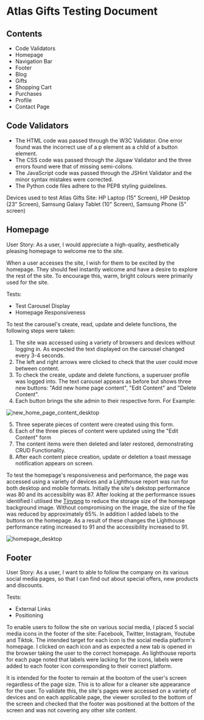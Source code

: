 # Atlas Gifts Testing Document

## Contents
* Code Validators
* Homepage
* Navigation Bar
* Footer
* Blog
* Gifts
* Shopping Cart
* Purchases
* Profile
* Contact Page

## Code Validators
* The HTML code was passed through the W3C Validator. One error found was the incorrect use of a p element as a child of a button element.
* The CSS code was passed through the Jigsaw Validator and the three errors found were that of missing semi-colons.
* The JavaScript code was passed through the JSHint Validator and the minor syntax mistakes were corrected.
* The Python code files adhere to the PEP8 styling guidelines.

Devices used to test Atlas Gifts Site: HP Laptop (15" Screen), HP Desktop (23" Screen), Samsung Galaxy Tablet (10" Screen), Samsung Phone (5" screen)

## Homepage
User Story: As a user, I would appreciate a high-quality, aesthetically pleasing homepage to welcome me to the site.

When a user accesses the site, I wish for them to be excited by the homepage. They should feel instantly welcome and have a desire to explore the rest of the site. To encourage this, warm, bright colours were primarily used for the site. 

Tests:
 * Test Carousel Display 
 * Homepage Responsiveness



To test the carousel's create, read, update and delete functions, the following steps were taken:
1. The site was accessed using a variety of browsers and devices without logging in. As expected the text displayed on the carousel changed every 3-4 seconds.
2. The left and right arrows were clicked to check that the user could move between content.
3. To check the create, update and delete functions, a superuser profile was logged into. The text carousel appears as before but shows three new buttons: "Add new home page content", "Edit Content" and "Delete Content". 
4. Each button brings the site admin to their respective form. For Example:

![new_home_page_content_desktop](https://user-images.githubusercontent.com/72452781/165380472-1b77e153-0935-4664-b1ad-7da9a2467451.png)

5. Three seperate pieces of content were created using this form.
6. Each of the three pieces of content were updated using the "Edit Content" form
7. The content items were then deleted and later restored, demonstrating CRUD Functionality.
8. After each content piece creation, update or deletion a toast message notification appears on screen.

To test the homepage's responsiveness and performance, the page was accessed using a variety of devices and a Lighthouse report was run for both desktop and mobile formats. Initially the site's dekstop performance was 80 and its accessiblity was 87. After looking at the performance issues identified I utilised the [Tinypng](https://tinypng.com/) to reduce the storage size of the homepage background image. Without compromising on the image, the size of the file was reduced by approximately 65%. In addition I added labels to the buttons on the homepage. As a result of these changes the Lighthouse performance rating increased to 91 and the accessibility increased to 91.

![homepage_desktop](https://user-images.githubusercontent.com/72452781/165378805-8ea99e7a-62c1-4416-91d6-b1f9b55696fc.png)

## Footer
User Story: As a user, I want to able to follow the company on its various social media pages, so that I can find out about special offers, new products and discounts.

Tests:
 * External Links
 * Positioning

To enable users to follow the site on various social media, I placed 5 social media icons in the footer of the site: Facebook, Twitter, Instagram, Youtube and Tiktok. The intended target for each icon is the social media platform's homepage. I clicked on each icon and as expected a new tab is opened in the browser taking the user to the correct homepage. As lighthouse reports for each page noted that labels were lacking for the icons, labels were added to each footer icon corresponding to their correct platform.

It is intended for the footer to remain at the bootom of the user's screen regardless of the page size. This is to allow for a cleaner site appearance for the user. To validate this, the site's pages were accessed on a variety of devices and on each applicable page, the viewer scrolled to the bottom of the screen and checked that the footer was positioned at the bottom of the screen and was not covering any other site content.
